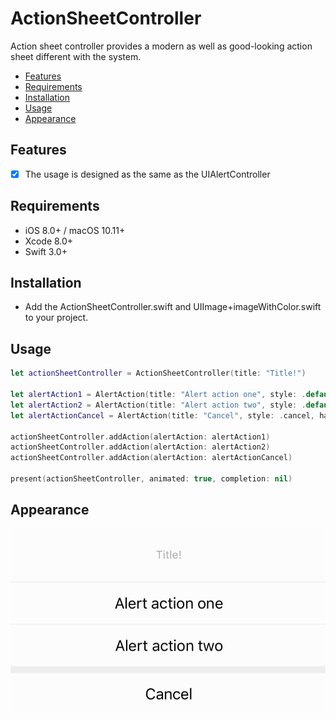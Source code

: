 # ActionSheetController
Action sheet controller provides a modern as well as good-looking action sheet different with the system.

- [Features](#features)
- [Requirements](#requirements)
- [Installation](#installation)
- [Usage](#usage)
- [Appearance](#appearance)

## Features

- [x] The usage is designed as the same as the UIAlertController

## Requirements

- iOS 8.0+ / macOS 10.11+
- Xcode 8.0+
- Swift 3.0+

## Installation
- Add the ActionSheetController.swift and UIImage+imageWithColor.swift to your project.

## Usage

```swift
let actionSheetController = ActionSheetController(title: "Title!")

let alertAction1 = AlertAction(title: "Alert action one", style: .default, handler: nil)
let alertAction2 = AlertAction(title: "Alert action two", style: .default, handler: nil)
let alertActionCancel = AlertAction(title: "Cancel", style: .cancel, handler: nil)

actionSheetController.addAction(alertAction: alertAction1)
actionSheetController.addAction(alertAction: alertAction2)
actionSheetController.addAction(alertAction: alertActionCancel)
        
present(actionSheetController, animated: true, completion: nil)

```

## Appearance
![Screenshot](https://github.com/EvilNOP/ActionSheetController/raw/master/Screenshot.png)